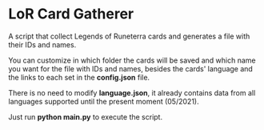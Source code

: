 <h1>LoR Card Gatherer</h1>

A script that collect Legends of Runeterra cards and generates a file with their IDs and names.

You can customize in which folder the cards will be saved and which name you want for the file with IDs and names, besides the cards' language and the links to each set in the **config.json** file.

There is no need to modify **language.json**, it already contains data from all languages supported until the present moment (05/2021).

Just run **python main.py** to execute the script.
